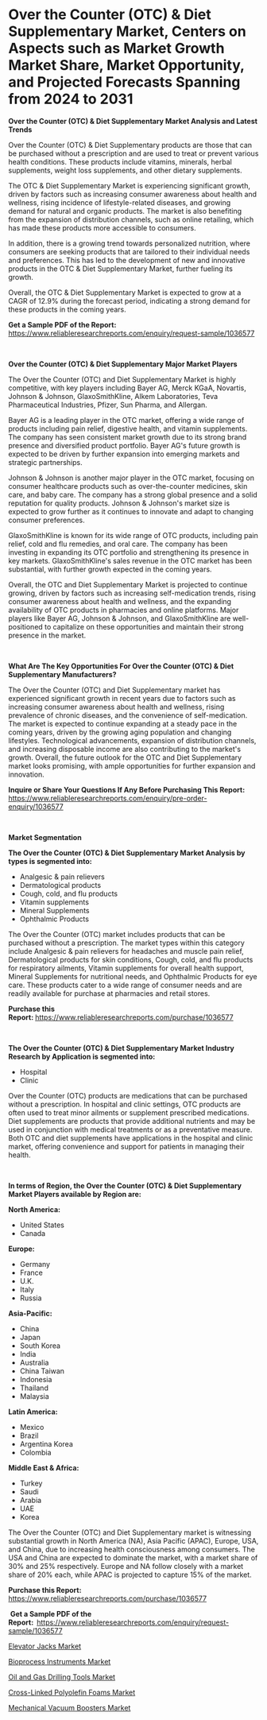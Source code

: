 <p><h1>Over the Counter (OTC) & Diet Supplementary Market, Centers on Aspects such as Market Growth Market Share, Market Opportunity, and Projected Forecasts Spanning from 2024 to 2031</h1></p><p><strong>Over the Counter (OTC) & Diet Supplementary Market Analysis and Latest Trends</strong></p>
<p><p>Over the Counter (OTC) & Diet Supplementary products are those that can be purchased without a prescription and are used to treat or prevent various health conditions. These products include vitamins, minerals, herbal supplements, weight loss supplements, and other dietary supplements.</p><p>The OTC & Diet Supplementary Market is experiencing significant growth, driven by factors such as increasing consumer awareness about health and wellness, rising incidence of lifestyle-related diseases, and growing demand for natural and organic products. The market is also benefiting from the expansion of distribution channels, such as online retailing, which has made these products more accessible to consumers.</p><p>In addition, there is a growing trend towards personalized nutrition, where consumers are seeking products that are tailored to their individual needs and preferences. This has led to the development of new and innovative products in the OTC & Diet Supplementary Market, further fueling its growth.</p><p>Overall, the OTC & Diet Supplementary Market is expected to grow at a CAGR of 12.9% during the forecast period, indicating a strong demand for these products in the coming years.</p></p>
<p><strong>Get a Sample PDF of the Report:&nbsp;</strong> <a href="https://www.reliableresearchreports.com/enquiry/request-sample/1036577">https://www.reliableresearchreports.com/enquiry/request-sample/1036577</a></p>
<p>&nbsp;</p>
<p><strong>Over the Counter (OTC) & Diet Supplementary Major Market Players</strong></p>
<p><p>The Over the Counter (OTC) and Diet Supplementary Market is highly competitive, with key players including Bayer AG, Merck KGaA, Novartis, Johnson & Johnson, GlaxoSmithKline, Alkem Laboratories, Teva Pharmaceutical Industries, Pfizer, Sun Pharma, and Allergan.</p><p>Bayer AG is a leading player in the OTC market, offering a wide range of products including pain relief, digestive health, and vitamin supplements. The company has seen consistent market growth due to its strong brand presence and diversified product portfolio. Bayer AG's future growth is expected to be driven by further expansion into emerging markets and strategic partnerships.</p><p>Johnson & Johnson is another major player in the OTC market, focusing on consumer healthcare products such as over-the-counter medicines, skin care, and baby care. The company has a strong global presence and a solid reputation for quality products. Johnson & Johnson's market size is expected to grow further as it continues to innovate and adapt to changing consumer preferences.</p><p>GlaxoSmithKline is known for its wide range of OTC products, including pain relief, cold and flu remedies, and oral care. The company has been investing in expanding its OTC portfolio and strengthening its presence in key markets. GlaxoSmithKline's sales revenue in the OTC market has been substantial, with further growth expected in the coming years.</p><p>Overall, the OTC and Diet Supplementary Market is projected to continue growing, driven by factors such as increasing self-medication trends, rising consumer awareness about health and wellness, and the expanding availability of OTC products in pharmacies and online platforms. Major players like Bayer AG, Johnson & Johnson, and GlaxoSmithKline are well-positioned to capitalize on these opportunities and maintain their strong presence in the market.</p></p>
<p>&nbsp;</p>
<p><strong>What Are The Key Opportunities For Over the Counter (OTC) & Diet Supplementary Manufacturers?</strong></p>
<p><p>The Over the Counter (OTC) and Diet Supplementary market has experienced significant growth in recent years due to factors such as increasing consumer awareness about health and wellness, rising prevalence of chronic diseases, and the convenience of self-medication. The market is expected to continue expanding at a steady pace in the coming years, driven by the growing aging population and changing lifestyles. Technological advancements, expansion of distribution channels, and increasing disposable income are also contributing to the market's growth. Overall, the future outlook for the OTC and Diet Supplementary market looks promising, with ample opportunities for further expansion and innovation.</p></p>
<p><strong>Inquire or Share Your Questions If Any Before Purchasing This Report:</strong> <a href="https://www.reliableresearchreports.com/enquiry/pre-order-enquiry/1036577">https://www.reliableresearchreports.com/enquiry/pre-order-enquiry/1036577</a></p>
<p>&nbsp;</p>
<p><strong>Market Segmentation</strong></p>
<p><strong>The Over the Counter (OTC) & Diet Supplementary Market Analysis by types is segmented into:</strong></p>
<p><ul><li>Analgesic & pain relievers</li><li>Dermatological products</li><li>Cough, cold, and flu products</li><li>Vitamin supplements</li><li>Mineral Supplements</li><li>Ophthalmic Products</li></ul></p>
<p><p>The Over the Counter (OTC) market includes products that can be purchased without a prescription. The market types within this category include Analgesic & pain relievers for headaches and muscle pain relief, Dermatological products for skin conditions, Cough, cold, and flu products for respiratory ailments, Vitamin supplements for overall health support, Mineral Supplements for nutritional needs, and Ophthalmic Products for eye care. These products cater to a wide range of consumer needs and are readily available for purchase at pharmacies and retail stores.</p></p>
<p><strong>Purchase this Report:&nbsp;</strong><a href="https://www.reliableresearchreports.com/purchase/1036577">https://www.reliableresearchreports.com/purchase/1036577</a></p>
<p>&nbsp;</p>
<p><strong>The Over the Counter (OTC) & Diet Supplementary Market Industry Research by Application is segmented into:</strong></p>
<p><ul><li>Hospital</li><li>Clinic</li></ul></p>
<p><p>Over the Counter (OTC) products are medications that can be purchased without a prescription. In hospital and clinic settings, OTC products are often used to treat minor ailments or supplement prescribed medications. Diet supplements are products that provide additional nutrients and may be used in conjunction with medical treatments or as a preventative measure. Both OTC and diet supplements have applications in the hospital and clinic market, offering convenience and support for patients in managing their health.</p></p>
<p>&nbsp;</p>
<p><strong>In terms of Region, the Over the Counter (OTC) & Diet Supplementary Market Players available by Region are:</strong></p>
<p>
    <p> <strong> North America: </strong>
        <ul>
            <li>United States</li>
            <li>Canada</li>
        </ul>
        </p> 
    <p> <strong> Europe: </strong>
        <ul>
            <li>Germany</li>
            <li>France</li>
            <li>U.K.</li>
            <li>Italy</li>
            <li>Russia</li>
        </ul>
        </p> 
    <p> <strong> Asia-Pacific: </strong>
        <ul>
            <li>China</li>
            <li>Japan</li>
            <li>South Korea</li>
            <li>India</li>
            <li>Australia</li>
            <li>China Taiwan</li>
            <li>Indonesia</li>
            <li>Thailand</li>
            <li>Malaysia</li>
        </ul>
        </p> 
    <p> <strong> Latin America: </strong>
        <ul>
            <li>Mexico</li>
            <li>Brazil</li>
            <li>Argentina Korea</li>
            <li>Colombia</li>
        </ul>
        </p> 
    <p> <strong> Middle East & Africa: </strong>
        <ul>
            <li>Turkey</li>
            <li>Saudi</li>
            <li>Arabia</li>
            <li>UAE</li>
            <li>Korea</li>
        </ul>
    </p>
    </p>
<p><p>The Over the Counter (OTC) and Diet Supplementary market is witnessing substantial growth in North America (NA), Asia Pacific (APAC), Europe, USA, and China, due to increasing health consciousness among consumers. The USA and China are expected to dominate the market, with a market share of 30% and 25% respectively. Europe and NA follow closely with a market share of 20% each, while APAC is projected to capture 15% of the market.</p></p>
<p><strong>Purchase this Report: </strong><a href="https://www.reliableresearchreports.com/purchase/1036577">https://www.reliableresearchreports.com/purchase/1036577</a></p>
<p>&nbsp;<strong>Get a Sample PDF of the Report:&nbsp;&nbsp;</strong><a href="https://www.reliableresearchreports.com/enquiry/request-sample/1036577">https://www.reliableresearchreports.com/enquiry/request-sample/1036577</a></p>
<p><strong></strong></p>
<p><p><a href="https://medium.com/p/2947123c8c0f/edit">Elevator Jacks Market</a></p><p><a href="https://github.com/sonuprakash1/Market-Research-Report-List-1/blob/main/bioprocess-instruments-market.md">Bioprocess Instruments Market</a></p><p><a href="https://medium.com/p/b815375ce426/edit">Oil and Gas Drilling Tools Market</a></p><p><a href="https://github.com/Whitneyboyettebo9kiw7yr13/Market-Research-Report-List-1/blob/main/cross-linked-polyolefin-foams-market.md">Cross-Linked Polyolefin Foams Market</a></p><p><a href="https://medium.com/p/e7c7c7b1a930/edit">Mechanical Vacuum Boosters Market</a></p></p>